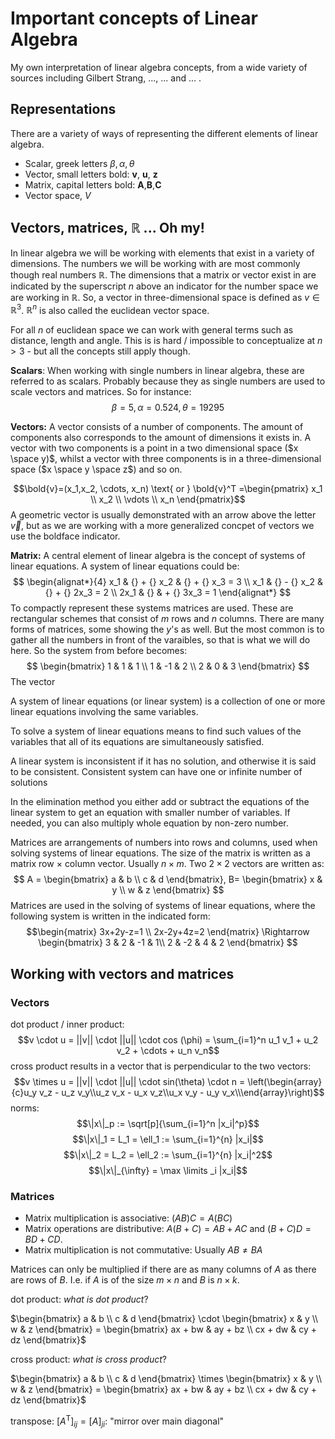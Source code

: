 # Important concepts of Linear Algebra
My own interpretation of linear algebra concepts, from a wide variety of sources including Gilbert Strang, ..., ... and ... .
## Representations
There are a variety of ways of representing the different elements of linear algebra. 
* Scalar, greek letters $\beta, \alpha, \theta$
* Vector, small letters bold: **v**, **u**, **z**
* Matrix, capital letters bold: **A**,**B**,**C**
* Vector space, $V$


## Vectors, matrices, $\mathbb{R}$ ... Oh my!
In linear algebra we will be working with elements that exist in a variety of dimensions. The numbers we will be working with are most commonly though real numbers $\mathbb{R}$.
The dimensions that a matrix or vector exist in are indicated by the superscript $n$ above an indicator for the number space we are working in $\mathbb{R}$. So, a vector in three-dimensional space is defined as $v \in \mathbb{R}^3$. $\mathbb{R}^n$ is also called the euclidean vector space.

For all $n$ of euclidean space we can work with general terms such as distance, length and angle. This is is hard / impossible to conceptualize at $n > 3$ - but all the concepts still apply though. 

**Scalars**: When working with single numbers in linear algebra, these are referred to as scalars. Probably because they as single numbers are used to scale vectors and matrices. So for instance:
$$\beta = 5, \alpha = 0.524, \theta = 19295$$

**Vectors:** A vector consists of a number of components. The amount of components also corresponds to the amount of dimensions it exists in. A vector with two components is a point in a two dimensional space ($x \space y)$, whilst a vector with three components is in a three-dimensional space ($x \space y \space z$) and so on. 

$$\bold{v}=(x_1,x_2, \cdots, x_n) \text{ or } \bold{v}^T =\begin{pmatrix}
   x_1 \\
   x_2 \\
   \vdots \\
   x_n
\end{pmatrix}$$ 
A geometric vector is usually demonstrated with an arrow above the letter $\vec{v}$, but as we are working with a more generalized concpet of vectors we use the boldface indicator.

**Matrix:** A central element of linear algebra is the concept of systems of linear equations. A system of linear equations could be:
$$
\begin{alignat*}{4}
   x_1 & {} + {} x_2 & {} + {} x_3 = 3 \\
   x_1 & {} - {} x_2 & {} + {} 2x_3 = 2 \\
   2x_1 & {} & + {} 3x_3 = 1
\end{alignat*}
$$
To compactly represent these systems matrices are used. These are rectangular schemes that consist of $m$ rows and $n$ columns. There are many forms of matrices, some showing the $y$'s as well. But the most common is to gather all the numbers in front of the varaibles, so that is what we will do here. So the system from before becomes: 
$$
\begin{bmatrix}
   1 & 1 & 1 \\
   1 & -1 & 2 \\
   2 & 0 & 3
\end{bmatrix}
$$
The vector 


A system of linear equations (or linear system) is a collection of one or more linear equations involving the same variables.  

To solve a system of linear equations means to find such values of the variables that all of its equations are simultaneously satisfied. 

A linear system is inconsistent if it has no solution, and otherwise it is said to be consistent. Consistent system can have one or infinite number of solutions

In the elimination method you either add or subtract the equations of the linear system to get an equation with smaller number of variables. If needed, you can also multiply whole equation by non-zero number.

Matrices are arrangements of numbers into rows and columns, used when solving systems of linear equations. The size of the matrix is written as a matrix row $\times$ column vector. Usually $n \times m$. Two $2 \times 2$ vectors are written as:
$$ A =
\begin{bmatrix}
   a & b \\
   c & d
\end{bmatrix}, B= 
\begin{bmatrix}
   x & y \\
   w & z
\end{bmatrix}
$$
Matrices are used in the solving of systems of linear equations, where the following system is written in the indicated form:
$$\begin{matrix}
   3x+2y-z=1 \\
   2x-2y+4z=2 
\end{matrix}
\Rightarrow
\begin{bmatrix}
   3 & 2 & -1 & 1\\
   2 & -2 & 4 & 2
\end{bmatrix}
$$

## Working with vectors and matrices
### Vectors

dot product / inner product: 
$$v \cdot u = ||v|| \cdot ||u|| \cdot cos (\phi) = \sum_{i=1}^n u_1 v_1 + u_2 v_2 + \cdots + u_n v_n$$
cross product results in a vector that is perpendicular to the two vectors:
$$v \times u = ||v|| \cdot ||u|| \cdot sin(\theta) \cdot n =  \left(\begin{array}{c}u_y v_z - u_z v_y\\u_z v_x - u_x v_z\\u_x v_y - u_y v_x\\\end{array}\right)$$
norms:
$$\|x\|_p := \sqrt[p]{\sum_{i=1}^n |x_i|^p}$$
$$\|x\|_1 = L_1 = \ell_1 := \sum_{i=1}^{n} |x_i|$$
$$\|x\|_2 = L_2 = \ell_2 := \sum_{i=1}^{n} |x_i|^2$$
$$\|x\|_{\infty} = \max \limits _i |x_i|$$

### Matrices
* Matrix multiplication is associative: $(AB)C = A(BC)$
* Matrix operations are distributive: $A(B + C) = AB + AC$ and $(B + C)D = BD + CD$.
* Matrix multiplication is not commutative: Usually $AB \ne BA$

Matrices can only be multiplied if there are as many columns of $A$ as there are rows of $B$. I.e. if $A$ is of the size $m \times n$ and $B$ is $n \times k$. 

dot product:
_what is dot product_?

$\begin{bmatrix}
   a & b \\
   c & d
\end{bmatrix} \cdot 
\begin{bmatrix}
   x & y \\
   w & z
\end{bmatrix} = \begin{bmatrix}
   ax + bw & ay + bz \\
   cx + dw & cy + dz
\end{bmatrix}$

cross product:
_what is cross product_?

$\begin{bmatrix}
   a & b \\
   c & d
\end{bmatrix} \times 
\begin{bmatrix}
   x & y \\
   w & z
\end{bmatrix} = \begin{bmatrix}
   ax + bw & ay + bz \\
   cx + dw & cy + dz
\end{bmatrix}$


transpose: $[A^\mathrm{T}]_{ij} = [A]_{ji}$: "mirror over main diagonal"
